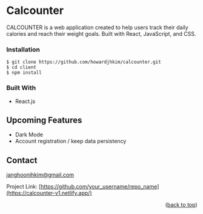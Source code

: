 # Calcounter

CALCOUNTER is a web application created to help users track their daily calories and reach their weight goals. Built with React, JavaScript, and CSS.

### Installation

```
$ git clone https://github.com/howardjhkim/calcounter.git
$ cd client
$ npm install
```


### Built With

* React.js

## Upcoming Features

* Dark Mode
* Account registration / keep data persistency

## Contact

janghoonjhkim@gmail.com

Project Link: [https://github.com/your_username/repo_name](https://calcounter-v1.netlify.app/)

<p align="right">(<a href="#readme-top">back to top</a>)</p>